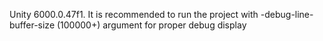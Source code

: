 Unity 6000.0.47f1. It is recommended to run the project with -debug-line-buffer-size (100000+) argument for proper debug display
